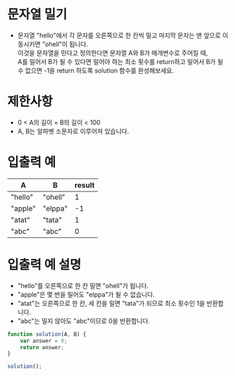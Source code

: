 # 문자열 밀기
- 문자열 "hello"에서 각 문자를 오른쪽으로 한 칸씩 밀고 마지막 문자는 맨 앞으로 이동시키면 "ohell"이 됩니다.  
이것을 문자열을 민다고 정의한다면 문자열 A와 B가 매개변수로 주어질 때,  
A를 밀어서 B가 될 수 있다면 밀어야 하는 최소 횟수를 return하고 밀어서 B가 될 수 없으면 -1을 return 하도록 solution 함수를 완성해보세요.


# 제한사항
- 0 < A의 길이 = B의 길이 < 100
- A, B는 알파벳 소문자로 이루어져 있습니다.



# 입출력 예
| A | B | result |
| - | - | ------ |
| "hello" | "ohell" | 1 |
| "apple" | "elppa" | -1 |
| "atat" | "tata" | 1 |
| "abc" | "abc" | 0 |



# 입출력 예 설명
- "hello"를 오른쪽으로 한 칸 밀면 "ohell"가 됩니다.
- "apple"은 몇 번을 밀어도 "elppa"가 될 수 없습니다.
- "atat"는 오른쪽으로 한 칸, 세 칸을 밀면 "tata"가 되므로 최소 횟수인 1을 반환합니다.
- "abc"는 밀지 않아도 "abc"이므로 0을 반환합니다.



```javascript
function solution(A, B) {
    var answer = 0;
    return answer;
}

solution();
```



